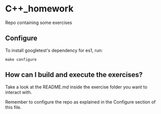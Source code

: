 # C++_homework
Repo containing some exercises

## Configure
To install googletest's dependency for es1, run:
```
make configure
```

## How can I build and execute the exercises?
Take a look at the README.md inside the exercise folder you want to interact with.

Remember to configure the repo as explained in the Configure section of this file.